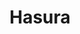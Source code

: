 ---
blog: https://blog.hasura.io/
codehost: https://github.com/hasura
facebook: https://www.facebook.com/HasuraHQ/
instagram: https://instagram.com/hasurahq
linkedin: https://linkedin.com/company/hasura
logohandle: hasuraio
other:
- name: Discord
  url: https://discord.gg/vBPpJkS
sort: hasura
title: Hasura
twitter: https://x.com/hasurahq
website: https://hasura.io/
youtube: https://youtube.com/channel/UCZo1ciR8pZvdD3Wxp9aSNhQ
---